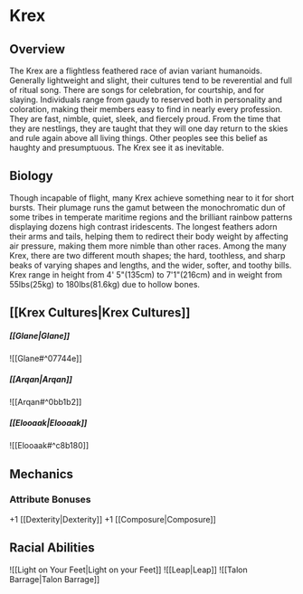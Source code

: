 # Krex

## Overview
The Krex are a flightless feathered race of avian variant humanoids. Generally lightweight and slight, their cultures tend to be reverential and full of ritual song. There are songs for celebration, for courtship, and for slaying. Individuals range from gaudy to reserved both in personality and coloration, making their members easy to find in nearly every profession. They are fast, nimble, quiet, sleek, and fiercely proud. From the time that they are nestlings, they are taught that they will one day return to the skies and rule again above all living things. Other peoples see this belief as haughty and presumptuous. The Krex see it as inevitable.

## Biology
Though incapable of flight, many Krex achieve something near to it for short bursts. Their plumage runs the gamut between the monochromatic dun of some tribes in temperate maritime regions and the brilliant rainbow patterns displaying dozens high contrast iridescents. The longest feathers adorn their arms and tails, helping them to redirect their body weight by affecting air pressure, making them more nimble than other races. Among the many Krex, there are two different mouth shapes; the hard, toothless, and sharp beaks of varying shapes and lengths, and the wider, softer, and toothy bills. Krex range in height from 4' 5"(135cm) to 7'1"(216cm) and in weight from 55lbs(25kg) to 180lbs(81.6kg) due to hollow bones.

## [[Krex Cultures|Krex Cultures]]
##### [[Glane|Glane]]
![[Glane#^07744e]]
##### [[Arqan|Arqan]] 
![[Arqan#^0bb1b2]]
##### [[Elooaak|Elooaak]]
![[Elooaak#^c8b180]]

## Mechanics
### Attribute Bonuses
+1 [[Dexterity|Dexterity]]
+1 [[Composure|Composure]]

## Racial Abilities
![[Light on Your Feet|Light on your Feet]]
![[Leap|Leap]]
![[Talon Barrage|Talon Barrage]]